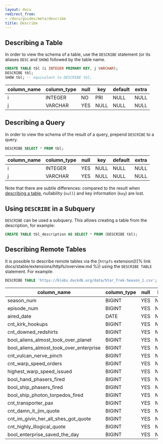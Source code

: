 ```yaml
---
layout: docu
redirect_from:
- /docs/guides/meta/describe
title: Describe
---
```


## Describing a Table

In order to view the schema of a table, use the `DESCRIBE` statement (or its aliases `DESC` and `SHOW`) followed by the table name.

```sql
CREATE TABLE tbl (i INTEGER PRIMARY KEY, j VARCHAR);
DESCRIBE tbl;
SHOW tbl; -- equivalent to DESCRIBE tbl;
```

| column_name | column_type | null | key  | default | extra |
|-------------|-------------|------|------|---------|-------|
| i           | INTEGER     | NO   | PRI  | NULL    | NULL  |
| j           | VARCHAR     | YES  | NULL | NULL    | NULL  |

## Describing a Query

In order to view the schema of the result of a query, prepend `DESCRIBE` to a query.

```sql
DESCRIBE SELECT * FROM tbl;
```

| column_name | column_type | null | key  | default | extra |
|-------------|-------------|------|------|---------|-------|
| i           | INTEGER     | YES  | NULL | NULL    | NULL  |
| j           | VARCHAR     | YES  | NULL | NULL    | NULL  |

Note that there are subtle differences: compared to the result when [describing a table](#describing-a-table), nullability (`null`) and key information (`key`) are lost.

## Using `DESCRIBE` in a Subquery

`DESCRIBE` can be used a subquery. This allows creating a table from the description, for example:

```sql
CREATE TABLE tbl_description AS SELECT * FROM (DESCRIBE tbl);
```

## Describing Remote Tables

It is possible to describe remote tables via the [`httpfs` extension]({% link docs/stable/extensions/httpfs/overview.md %}) using the `DESCRIBE TABLE` statement. For example:

```sql
DESCRIBE TABLE 'https://blobs.duckdb.org/data/Star_Trek-Season_1.csv';
```

|               column_name               | column_type | null | key  | default | extra |
|-----------------------------------------|-------------|------|------|---------|-------|
| season_num                              | BIGINT      | YES  | NULL | NULL    | NULL  |
| episode_num                             | BIGINT      | YES  | NULL | NULL    | NULL  |
| aired_date                              | DATE        | YES  | NULL | NULL    | NULL  |
| cnt_kirk_hookups                        | BIGINT      | YES  | NULL | NULL    | NULL  |
| cnt_downed_redshirts                    | BIGINT      | YES  | NULL | NULL    | NULL  |
| bool_aliens_almost_took_over_planet     | BIGINT      | YES  | NULL | NULL    | NULL  |
| bool_aliens_almost_took_over_enterprise | BIGINT      | YES  | NULL | NULL    | NULL  |
| cnt_vulcan_nerve_pinch                  | BIGINT      | YES  | NULL | NULL    | NULL  |
| cnt_warp_speed_orders                   | BIGINT      | YES  | NULL | NULL    | NULL  |
| highest_warp_speed_issued               | BIGINT      | YES  | NULL | NULL    | NULL  |
| bool_hand_phasers_fired                 | BIGINT      | YES  | NULL | NULL    | NULL  |
| bool_ship_phasers_fired                 | BIGINT      | YES  | NULL | NULL    | NULL  |
| bool_ship_photon_torpedos_fired         | BIGINT      | YES  | NULL | NULL    | NULL  |
| cnt_transporter_pax                     | BIGINT      | YES  | NULL | NULL    | NULL  |
| cnt_damn_it_jim_quote                   | BIGINT      | YES  | NULL | NULL    | NULL  |
| cnt_im_givin_her_all_shes_got_quote     | BIGINT      | YES  | NULL | NULL    | NULL  |
| cnt_highly_illogical_quote              | BIGINT      | YES  | NULL | NULL    | NULL  |
| bool_enterprise_saved_the_day           | BIGINT      | YES  | NULL | NULL    | NULL  |
